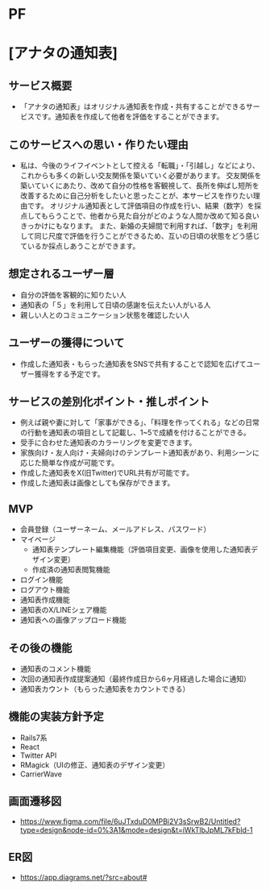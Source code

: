 # PF
# [アナタの通知表]

## サービス概要
* 「アナタの通知表」はオリジナル通知表を作成・共有することができるサービスです。通知表を作成して他者を評価をすることができます。

## このサービスへの思い・作りたい理由
* 私は、今後のライフイベントとして控える「転職」・「引越し」などにより、これからも多くの新しい交友関係を築いていく必要があります。
交友関係を築いていくにあたり、改めて自分の性格を客観視して、長所を伸ばし短所を改善するために自己分析をしたいと思ったことが、本サービスを作りたい理由です。
オリジナル通知表として評価項目の作成を行い、結果（数字）を採点してもらうことで、他者から見た自分がどのような人間か改めて知る良いきっかけにもなります。
また、新婚の夫婦間で利用すれば、「数字」を利用して同じ尺度で評価を行うことができるため、互いの日頃の状態をどう感じているか採点しあうことができます。


## 想定されるユーザー層
* 自分の評価を客観的に知りたい人
* 通知表の「５」を利用して日頃の感謝を伝えたい人がいる人
* 親しい人とのコミュニケーション状態を確認したい人

## ユーザーの獲得について
* 作成した通知表・もらった通知表をSNSで共有することで認知を広げてユーザー獲得をする予定です。

## サービスの差別化ポイント・推しポイント
* 例えば親や妻に対して「家事ができる」、「料理を作ってくれる」などの日常の行動を通知表の項目として記載し、1~5で成績を付けることができる。
* 受手に合わせた通知表のカラーリングを変更できます。
* 家族向け・友人向け・夫婦向けのテンプレート通知表があり、利用シーンに応じた簡単な作成が可能です。
* 作成した通知表をX(旧Twitter)でURL共有が可能です。
* 作成した通知表は画像としても保存ができます。

## MVP
* 会員登録（ユーザーネーム、メールアドレス、パスワード）
* マイページ
  * 通知表テンプレート編集機能（評価項目変更、画像を使用した通知表デザイン変更）
  * 作成済の通知表閲覧機能
* ログイン機能
* ログアウト機能
* 通知表作成機能
* 通知表のX/LINEシェア機能
* 通知表への画像アップロード機能

## その後の機能
* 通知表のコメント機能
* 次回の通知表作成提案通知（最終作成日から6ヶ月経過した場合に通知）
* 通知表カウント（もらった通知表をカウントできる）

## 機能の実装方針予定
* Rails7系
* React
* Twitter API
* RMagick（UIの修正、通知表のデザイン変更）
* CarrierWave


## 画面遷移図
* https://www.figma.com/file/6uJTxduD0MPBi2V3sSrwB2/Untitled?type=design&node-id=0%3A1&mode=design&t=iWkTlbJpML7kFbld-1

## ER図
* https://app.diagrams.net/?src=about#